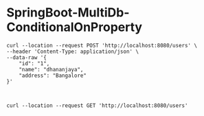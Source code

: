 # SpringBoot-MultiDb-ConditionalOnProperty

~~~
curl --location --request POST 'http://localhost:8080/users' \
--header 'Content-Type: application/json' \
--data-raw '{
    "id": "1",
    "name": "dhananjaya",
    "address": "Bangalore"
}'



curl --location --request GET 'http://localhost:8080/users'
~~~
